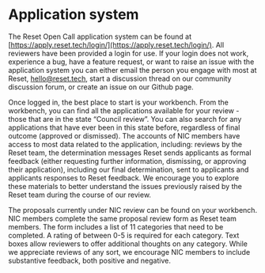 # Application system

The Reset Open Call application system can be found at [https://apply.reset.tech/login/](https://apply.reset.tech/login/). All reviewers have been provided a login for use. If your login does not work, experience a bug, have a feature request, or want to raise an issue with the application system you can either email the person you engage with most at Reset, [hello@reset.tech](mailto://hello@reset.tech), start a discussion thread on our community discussion forum​, or create an issue on our ​Github page​.

Once logged in, the best place to start is your workbench. From the workbench, you can find all the applications available for your review - those that are in the state “Council review”. You can also search for any applications that have ever been in this state before, regardless of final outcome \(approved or dismissed\). The accounts of NIC members have access to most data related to the application, including: reviews by the Reset team, the determination messages Reset sends applicants as formal feedback \(either requesting further information, dismissing, or approving their application\), including our final determination, sent to applicants and applicants responses to Reset feedback. We encourage you to explore these materials to better understand the issues previously raised by the Reset team during the course of our review.

The proposals currently under NIC review can be found on your workbench. NIC members complete the same proposal review form as Reset team members. The form includes a list of 11 categories that need to be completed. A rating of between 0-5 is required for each category. Text boxes allow reviewers to offer additional thoughts on any category. While we appreciate reviews of any sort, we encourage NIC members to include substantive feedback, both positive and negative.

